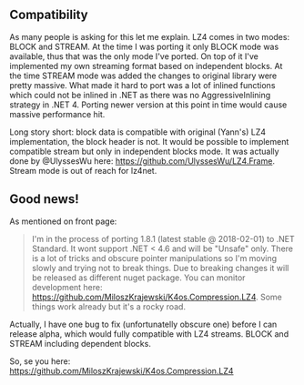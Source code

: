 ## Compatibility

As many people is asking for this let me explain.
LZ4 comes in two modes: BLOCK and STREAM. At the time I was porting it only BLOCK mode was available, thus that was the only mode I've ported. On top of it I've implemented my own streaming format based on independent blocks. 
At the time STREAM mode was added the changes to original library were pretty massive. What made it hard to port was a lot of inlined functions which could not be inlined in .NET as there was no AggressiveInlining strategy in .NET 4. Porting newer version at this point in time would cause massive performance hit.

Long story short: block data is compatible with original (Yann's) LZ4 implementation, the block header is not. It would be possible to implement compatible stream but only in independent blocks mode. It was actually done by @UlyssesWu here: https://github.com/UlyssesWu/LZ4.Frame. Stream mode is out of reach for lz4net. 

## Good news!

As mentioned on front page:

> I'm in the process of porting 1.8.1 (latest stable @ 2018-02-01) to .NET Standard. It wont support .NET < 4.6 and will be "Unsafe" only. There is a lot of tricks and obscure pointer manipulations so I'm moving slowly and trying not to break things. Due to breaking changes it will be released as different nuget package. You can monitor development here: https://github.com/MiloszKrajewski/K4os.Compression.LZ4. Some things work already but it's a rocky road.

Actually, I have one bug to fix (unfortunatelly obscure one) before I can release alpha, which would fully compatible with LZ4 streams. BLOCK and STREAM including dependent blocks.

So, se you here: https://github.com/MiloszKrajewski/K4os.Compression.LZ4
